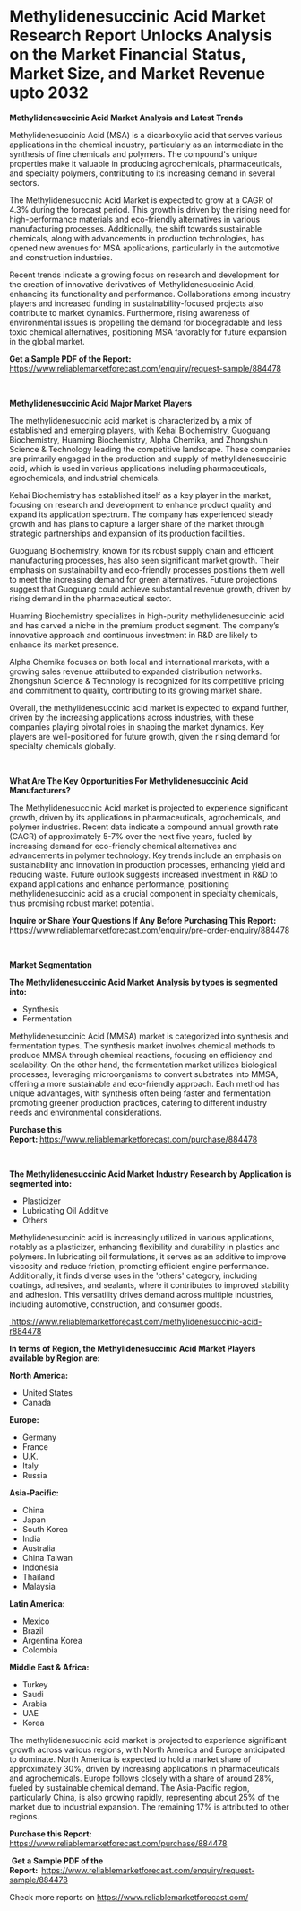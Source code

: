 <p><h1>Methylidenesuccinic Acid Market Research Report Unlocks Analysis on the Market Financial Status, Market Size, and Market Revenue upto 2032</h1></p><p><strong>Methylidenesuccinic Acid Market Analysis and Latest Trends</strong></p>
<p><p>Methylidenesuccinic Acid (MSA) is a dicarboxylic acid that serves various applications in the chemical industry, particularly as an intermediate in the synthesis of fine chemicals and polymers. The compound's unique properties make it valuable in producing agrochemicals, pharmaceuticals, and specialty polymers, contributing to its increasing demand in several sectors.</p><p>The Methylidenesuccinic Acid Market is expected to grow at a CAGR of 4.3% during the forecast period. This growth is driven by the rising need for high-performance materials and eco-friendly alternatives in various manufacturing processes. Additionally, the shift towards sustainable chemicals, along with advancements in production technologies, has opened new avenues for MSA applications, particularly in the automotive and construction industries.</p><p>Recent trends indicate a growing focus on research and development for the creation of innovative derivatives of Methylidenesuccinic Acid, enhancing its functionality and performance. Collaborations among industry players and increased funding in sustainability-focused projects also contribute to market dynamics. Furthermore, rising awareness of environmental issues is propelling the demand for biodegradable and less toxic chemical alternatives, positioning MSA favorably for future expansion in the global market.</p></p>
<p><strong>Get a Sample PDF of the Report:&nbsp;</strong> <a href="https://www.reliablemarketforecast.com/enquiry/request-sample/884478?utm_campaign=2195&utm_medium=2&utm_source=Github&utm_content=ia&utm_term=01022025&utm_id=methylidenesuccinic-acid">https://www.reliablemarketforecast.com/enquiry/request-sample/884478</a></p>
<p>&nbsp;</p>
<p><strong>Methylidenesuccinic Acid Major Market Players</strong></p>
<p><p>The methylidenesuccinic acid market is characterized by a mix of established and emerging players, with Kehai Biochemistry, Guoguang Biochemistry, Huaming Biochemistry, Alpha Chemika, and Zhongshun Science & Technology leading the competitive landscape. These companies are primarily engaged in the production and supply of methylidenesuccinic acid, which is used in various applications including pharmaceuticals, agrochemicals, and industrial chemicals.</p><p>Kehai Biochemistry has established itself as a key player in the market, focusing on research and development to enhance product quality and expand its application spectrum. The company has experienced steady growth and has plans to capture a larger share of the market through strategic partnerships and expansion of its production facilities.</p><p>Guoguang Biochemistry, known for its robust supply chain and efficient manufacturing processes, has also seen significant market growth. Their emphasis on sustainability and eco-friendly processes positions them well to meet the increasing demand for green alternatives. Future projections suggest that Guoguang could achieve substantial revenue growth, driven by rising demand in the pharmaceutical sector.</p><p>Huaming Biochemistry specializes in high-purity methylidenesuccinic acid and has carved a niche in the premium product segment. The company’s innovative approach and continuous investment in R&D are likely to enhance its market presence.</p><p>Alpha Chemika focuses on both local and international markets, with a growing sales revenue attributed to expanded distribution networks. Zhongshun Science & Technology is recognized for its competitive pricing and commitment to quality, contributing to its growing market share.</p><p>Overall, the methylidenesuccinic acid market is expected to expand further, driven by the increasing applications across industries, with these companies playing pivotal roles in shaping the market dynamics. Key players are well-positioned for future growth, given the rising demand for specialty chemicals globally.</p></p>
<p>&nbsp;</p>
<p><strong>What Are The Key Opportunities For Methylidenesuccinic Acid Manufacturers?</strong></p>
<p><p>The Methylidenesuccinic Acid market is projected to experience significant growth, driven by its applications in pharmaceuticals, agrochemicals, and polymer industries. Recent data indicate a compound annual growth rate (CAGR) of approximately 5-7% over the next five years, fueled by increasing demand for eco-friendly chemical alternatives and advancements in polymer technology. Key trends include an emphasis on sustainability and innovation in production processes, enhancing yield and reducing waste. Future outlook suggests increased investment in R&D to expand applications and enhance performance, positioning methylidenesuccinic acid as a crucial component in specialty chemicals, thus promising robust market potential.</p></p>
<p><strong>Inquire or Share Your Questions If Any Before Purchasing This Report:</strong> <a href="https://www.reliablemarketforecast.com/enquiry/pre-order-enquiry/884478?utm_campaign=2195&utm_medium=2&utm_source=Github&utm_content=ia&utm_term=01022025&utm_id=methylidenesuccinic-acid">https://www.reliablemarketforecast.com/enquiry/pre-order-enquiry/884478</a></p>
<p>&nbsp;</p>
<p><strong>Market Segmentation</strong></p>
<p><strong>The Methylidenesuccinic Acid Market Analysis by types is segmented into:</strong></p>
<p><ul><li>Synthesis</li><li>Fermentation</li></ul></p>
<p><p>Methylidenesuccinic Acid (MMSA) market is categorized into synthesis and fermentation types. The synthesis market involves chemical methods to produce MMSA through chemical reactions, focusing on efficiency and scalability. On the other hand, the fermentation market utilizes biological processes, leveraging microorganisms to convert substrates into MMSA, offering a more sustainable and eco-friendly approach. Each method has unique advantages, with synthesis often being faster and fermentation promoting greener production practices, catering to different industry needs and environmental considerations.</p></p>
<p><strong>Purchase this Report:&nbsp;</strong><a href="https://www.reliablemarketforecast.com/purchase/884478?utm_campaign=2195&utm_medium=2&utm_source=Github&utm_content=ia&utm_term=01022025&utm_id=methylidenesuccinic-acid">https://www.reliablemarketforecast.com/purchase/884478</a></p>
<p>&nbsp;</p>
<p><strong>The Methylidenesuccinic Acid Market Industry Research by Application is segmented into:</strong></p>
<p><ul><li>Plasticizer</li><li>Lubricating Oil Additive</li><li>Others</li></ul></p>
<p><p>Methylidenesuccinic acid is increasingly utilized in various applications, notably as a plasticizer, enhancing flexibility and durability in plastics and polymers. In lubricating oil formulations, it serves as an additive to improve viscosity and reduce friction, promoting efficient engine performance. Additionally, it finds diverse uses in the 'others' category, including coatings, adhesives, and sealants, where it contributes to improved stability and adhesion. This versatility drives demand across multiple industries, including automotive, construction, and consumer goods.</p></p>
<p><a href="https://www.reliablemarketforecast.com/methylidenesuccinic-acid-r884478?utm_campaign=2195&utm_medium=2&utm_source=Github&utm_content=ia&utm_term=01022025&utm_id=methylidenesuccinic-acid">&nbsp;https://www.reliablemarketforecast.com/methylidenesuccinic-acid-r884478</a></p>
<p><strong>In terms of Region, the Methylidenesuccinic Acid Market Players available by Region are:</strong></p>
<p>
    <p> <strong> North America: </strong>
        <ul>
            <li>United States</li>
            <li>Canada</li>
        </ul>
        </p> 
    <p> <strong> Europe: </strong>
        <ul>
            <li>Germany</li>
            <li>France</li>
            <li>U.K.</li>
            <li>Italy</li>
            <li>Russia</li>
        </ul>
        </p> 
    <p> <strong> Asia-Pacific: </strong>
        <ul>
            <li>China</li>
            <li>Japan</li>
            <li>South Korea</li>
            <li>India</li>
            <li>Australia</li>
            <li>China Taiwan</li>
            <li>Indonesia</li>
            <li>Thailand</li>
            <li>Malaysia</li>
        </ul>
        </p> 
    <p> <strong> Latin America: </strong>
        <ul>
            <li>Mexico</li>
            <li>Brazil</li>
            <li>Argentina Korea</li>
            <li>Colombia</li>
        </ul>
        </p> 
    <p> <strong> Middle East & Africa: </strong>
        <ul>
            <li>Turkey</li>
            <li>Saudi</li>
            <li>Arabia</li>
            <li>UAE</li>
            <li>Korea</li>
        </ul>
    </p>
    </p>
<p><p>The methylidenesuccinic acid market is projected to experience significant growth across various regions, with North America and Europe anticipated to dominate. North America is expected to hold a market share of approximately 30%, driven by increasing applications in pharmaceuticals and agrochemicals. Europe follows closely with a share of around 28%, fueled by sustainable chemical demand. The Asia-Pacific region, particularly China, is also growing rapidly, representing about 25% of the market due to industrial expansion. The remaining 17% is attributed to other regions.</p></p>
<p><strong>Purchase this Report: </strong><a href="https://www.reliablemarketforecast.com/purchase/884478?utm_campaign=2195&utm_medium=2&utm_source=Github&utm_content=ia&utm_term=01022025&utm_id=methylidenesuccinic-acid">https://www.reliablemarketforecast.com/purchase/884478</a></p>
<p>&nbsp;<strong>Get a Sample PDF of the Report:&nbsp;&nbsp;</strong><a href="https://www.reliablemarketforecast.com/enquiry/request-sample/884478?utm_campaign=2195&utm_medium=2&utm_source=Github&utm_content=ia&utm_term=01022025&utm_id=methylidenesuccinic-acid">https://www.reliablemarketforecast.com/enquiry/request-sample/884478</a></p>
<p><strong></strong></p>
<p>Check more reports on <a href="https://www.reliablemarketforecast.com/?utm_campaign=2195&utm_medium=2&utm_source=Github&utm_content=ia&utm_term=01022025&utm_id=methylidenesuccinic-acid">https://www.reliablemarketforecast.com/</a></p>